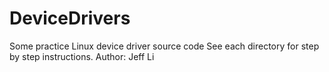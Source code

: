 # DeviceDrivers
Some practice Linux device driver source code
See each directory for step by step instructions.
Author: Jeff Li
